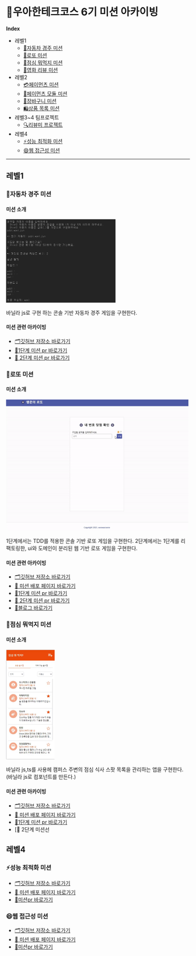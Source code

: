 # 💫우아한테크코스 6기 미션 아카이빙

**Index**

- 레벨1
  - <a href="#car">🚗자동차 경주 미션</a>
  - <a href="#lotto">🎫로또 미션</a>
  - <a href="#lunch">🍱점심 뭐먹지 미션</a>
  - <a href="#movie">🍿영화 리뷰 미션</a>
- 레벨2
  - <a href="#payment">💳페이먼츠 미션</a>
  - <a href="#module">👛페이먼츠 모듈 미션</a>
  - <a href="#cart">🛒장바구니 미션</a>
  - <a href="#production">🛍️상품 목록 미션</a>
- 레벨3~4 팀프로젝트
  - <a href="#reviewme">🔍리뷰미 프로젝트</a>
- 레벨4
  - <a href="#optimaztion">⚡성능 최적화 미션</a>
  - <a href="#a11y-airline">😄웹 접근성 미션</a>
---

## 레벨1

### <span id="car">🚗자동차 경주 미션</span>

#### 미션 소개

<img src="https://github.com/BadaHertz52/javascript-racingcar/blob/step1/car_racing_step1.png?raw=true" width="300px" alt="자동차 미션 구현 모습">

바닐라 js로 구현 하는 콘솔 기반 자동차 경주 게임을 구현한다.

#### 미션 관련 아카이빙

- [🗂️깃허브 저장소 바로가기](https://github.com/BadaHertz52/javascript-racingcar)
- [🐋1단계 미션 pr 바로가기](https://github.com/woowacourse/javascript-racingcar/pull/253)
- [🌊 2단계 미션 pr 바로가기](https://github.com/woowacourse/javascript-racingcar/pull/291)

### <span id="lotto">🎫로또 미션</span>

#### 미션 소개

<img src="https://github.com/BadaHertz52/javascript-lotto/blob/step2/step2.gif?raw=true" width="500px" alt="로또 미션 구현 모습">

1단계에서는 TDD를 적용한 콘솔 기반 로또 게임을 구현한다.
2단계에서는 1단계를 리팩토링한, ui와 도메인이 분리된 웹 기반 로또 게임을 구현한다.

#### 미션 관련 아카이빙

- [🗂️깃허브 저장소 바로가기](https://github.com/BadaHertz52/javascript-lotto)
- [🌟 미션 배포 페이지 바로가기](https://badahertz52.github.io/javascript-lotto/dist/)
- [🐋1단계 미션 pr 바로가기](https://github.com/woowacourse/javascript-lotto/pull/268)
- [🌊 2단계 미션 pr 바로가기](https://github.com/woowacourse/javascript-lotto/pull/301)
- [🦭블로그 바로가기](https://velog.io/@badahertz52/%EC%9A%B0%ED%85%8C%EC%BD%94-FE-%EB%A0%88%EB%B2%A81-%EB%A1%9C%EB%98%90-%EA%B2%8C%EC%9E%84%EC%9D%84-%EB%81%9D%EB%82%B4%EA%B3%A0)

### <span id="lunch">🍱점심 뭐먹지 미션</span>

#### 미션 소개

<img src="https://github.com/BadaHertz52/javascript-lunch/raw/step2/lunch_step2.gif" alt="로또 미션 구현 모습" height="300px" >

바닐라 js,ts를 사용헤 캠퍼스 주변의 점심 식사 스팟 목록을 관리하는 앱을 구현한다.(바닐라 js로 컴포넌트를 만든다.)

#### 미션 관련 아카이빙

- [🗂️깃허브 저장소 바로가기](https://github.com/BadaHertz52/javascript-lunch/tree/step2)
- [🌟 미션 배포 페이지 바로가기](https://badahertz52.github.io/javascript-lunch/dist/)
- [🐋1단계 미션 pr 바로가기](https://github.com/woowacourse/javascript-lunch/pull/110/)
- [🌊 2단계 미션선

## 레벨4
### <span id="optimaztion">⚡성능 최적화 미션</span>
- [🗂️깃허브 저장소 바로가기](https://github.com/BadaHertz52/perf-basecamp)
- [🌟 미션 배포 페이지 바로가기](https://dludq4v5tbfik.cloudfront.net/)
- [🐋미션pr 바로가기](https://github.com/woowacourse/perf-basecamp/pull/122)

### <span id="a11y-airline">😄웹 접근성 미션</span>
- [🗂️깃허브 저장소 바로가기](https://github.com/BadaHertz52/a11y-airline/tree/main)
- [🌟 미션 배포 페이지 바로가기](https://badahertz52.github.io/a11y-airline)
- [🐋미션pr 바로가기](https://github.com/woowacourse/a11y-airline/pull/101)
